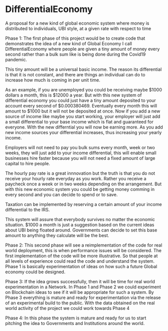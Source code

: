 # DifferentialEconomy
A proposal for a new kind of global economic system where money is distributed to individuals, UBI style, at a given rate with respect to time

Phase 1: The first phase of this project would be to create code that demonstrates the idea of a
new kind of Global Economy I call DifferentialEconomy where people are given a tiny amount of 
money every second rather than a bulk sum like is being done during the Covid19 pandemic.

This tiny amount will be a universal basic income. The reason its differential is that it is not constant, 
and there are things an individual can do to increase how much is coming in per unit time.

As an example, if you are unemployed you could be receiving maybe $1000 dollars a month, this is 
$12000 a year. But with this new system of differential economy you could just have a tiny amount deposited
to your account every second of $0.000380469. Eventually every month this will amount to $1000 but it will
not be deposited at once. Now if you add a new source of income like maybe you start working, your employer 
will just add a small differential to your base income which is flat and guaranteed for everyone. With the 
new differntial you will now be earning more. As you add new income sources your differential increases, thus 
increasing your yearly income. 

Employers will not need to pay you bulk sums every month, week or two weeks, they will just add to your 
income differential, this will enable small businesses hire faster because you will not need a fixed amount 
of large capital to hire people.

The hourly pay rate is a great innnovation but the truth is that you do not receive your hourly rate everyday as you
work. Rather you receive a paycheck once a week or in two weeks depending on the arrangement. But with this new economic 
system you could be getting money comming in every second and you can decide to spend or to save. 

Taxation can be implemented by reserving a certain amount of your income differential to the IRS. 

This system will assure that everybody survives no matter the economic situation. $1000 a month is just a suggestion 
based on the current ideas about UBI being floated around. Governments can decide to set this base amount to anything 
they calculate will be the best.

Phase 2: This second phase will see a reimplementation of the code for real world deployment, this is when performance issues will 
be considered. The first implementation of the code will be more illustrative. So that people at all levels of experience
could read the code and understand the system. Phase 1 is basically experimentation of ideas on how such a future Global economy
could be designed.

Phase 3: If the idea grows successfully, then it will be time for real world experimentation in a Network. In Phase 1 and Phase 2 we
could experiment on Blockchain ideas to see if it will be appropriate for such a system. By Phase 3 everything is mature and 
ready for experimentation via the release of an experimental build to the public. With the data obtained on the real world activity
of the project we could work towards Phase 4

Phase 4: In this phase the system is mature and ready for us to start pitching the idea to Governments and Institutions around
the world. 
